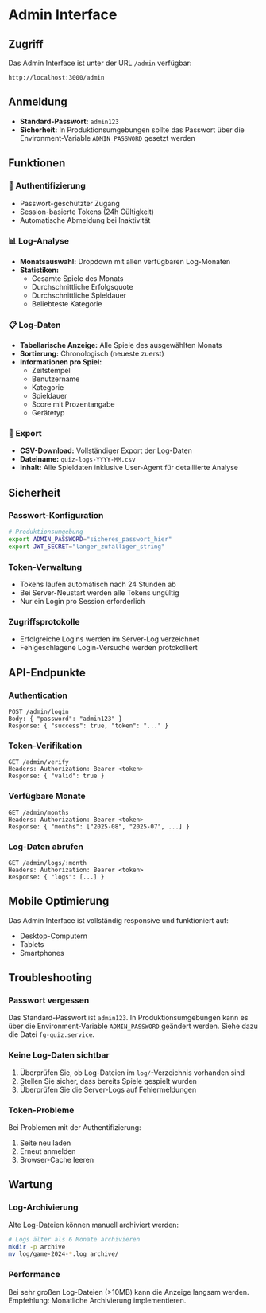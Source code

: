 # Admin Interface

## Zugriff
Das Admin Interface ist unter der URL `/admin` verfügbar:
```
http://localhost:3000/admin
```

## Anmeldung
- **Standard-Passwort:** `admin123`
- **Sicherheit:** In Produktionsumgebungen sollte das Passwort über die Environment-Variable `ADMIN_PASSWORD` gesetzt werden

## Funktionen

### 🔐 Authentifizierung
- Passwort-geschützter Zugang
- Session-basierte Tokens (24h Gültigkeit)
- Automatische Abmeldung bei Inaktivität

### 📊 Log-Analyse
- **Monatsauswahl:** Dropdown mit allen verfügbaren Log-Monaten
- **Statistiken:** 
  - Gesamte Spiele des Monats
  - Durchschnittliche Erfolgsquote
  - Durchschnittliche Spieldauer
  - Beliebteste Kategorie

### 📋 Log-Daten
- **Tabellarische Anzeige:** Alle Spiele des ausgewählten Monats
- **Sortierung:** Chronologisch (neueste zuerst)
- **Informationen pro Spiel:**
  - Zeitstempel
  - Benutzername
  - Kategorie
  - Spieldauer
  - Score mit Prozentangabe
  - Gerätetyp

### 💾 Export
- **CSV-Download:** Vollständiger Export der Log-Daten
- **Dateiname:** `quiz-logs-YYYY-MM.csv`
- **Inhalt:** Alle Spieldaten inklusive User-Agent für detaillierte Analyse

## Sicherheit

### Passwort-Konfiguration
```bash
# Produktionsumgebung
export ADMIN_PASSWORD="sicheres_passwort_hier"
export JWT_SECRET="langer_zufälliger_string"
```

### Token-Verwaltung
- Tokens laufen automatisch nach 24 Stunden ab
- Bei Server-Neustart werden alle Tokens ungültig
- Nur ein Login pro Session erforderlich

### Zugriffsprotokolle
- Erfolgreiche Logins werden im Server-Log verzeichnet
- Fehlgeschlagene Login-Versuche werden protokolliert

## API-Endpunkte

### Authentication
```
POST /admin/login
Body: { "password": "admin123" }
Response: { "success": true, "token": "..." }
```

### Token-Verifikation
```
GET /admin/verify
Headers: Authorization: Bearer <token>
Response: { "valid": true }
```

### Verfügbare Monate
```
GET /admin/months
Headers: Authorization: Bearer <token>
Response: { "months": ["2025-08", "2025-07", ...] }
```

### Log-Daten abrufen
```
GET /admin/logs/:month
Headers: Authorization: Bearer <token>
Response: { "logs": [...] }
```

## Mobile Optimierung
Das Admin Interface ist vollständig responsive und funktioniert auf:
- Desktop-Computern
- Tablets
- Smartphones

## Troubleshooting

### Passwort vergessen
Das Standard-Passwort ist `admin123`. In Produktionsumgebungen kann es über die Environment-Variable `ADMIN_PASSWORD` geändert werden.
Siehe dazu die Datei `fg-quiz.service`.

### Keine Log-Daten sichtbar
1. Überprüfen Sie, ob Log-Dateien im `log/`-Verzeichnis vorhanden sind
2. Stellen Sie sicher, dass bereits Spiele gespielt wurden
3. Überprüfen Sie die Server-Logs auf Fehlermeldungen

### Token-Probleme
Bei Problemen mit der Authentifizierung:
1. Seite neu laden
2. Erneut anmelden
3. Browser-Cache leeren

## Wartung

### Log-Archivierung
Alte Log-Dateien können manuell archiviert werden:
```bash
# Logs älter als 6 Monate archivieren
mkdir -p archive
mv log/game-2024-*.log archive/
```

### Performance
Bei sehr großen Log-Dateien (>10MB) kann die Anzeige langsam werden. Empfehlung: Monatliche Archivierung implementieren.
